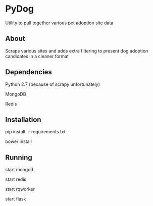 # PyDog
Utility to pull together various pet adoption site data

## About
Scraps various sites and adds extra filtering to present dog adoption candidates in a cleaner format

## Dependencies
Python 2.7 (because of scrapy unfortunately)

MongoDB

Redis

## Installation
pip install -r requirements.txt

bower install

## Running
start mongod

start redis

start rqworker

start flask


